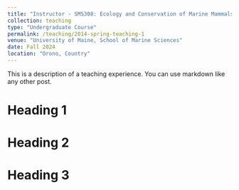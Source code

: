 ```yaml
---
title: "Instructor - SMS308: Ecology and Conservation of Marine Mammals"
collection: teaching
type: "Undergraduate Course"
permalink: /teaching/2014-spring-teaching-1
venue: "University of Maine, School of Marine Sciences"
date: Fall 2024
location: "Orono, Country"
---
```


This is a description of a teaching experience. You can use markdown like any other post.

Heading 1
======

Heading 2
======

Heading 3
======

